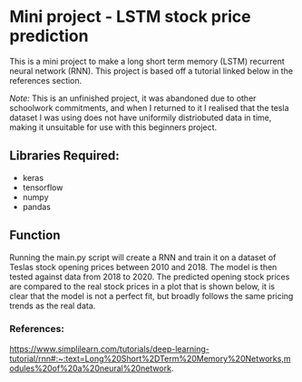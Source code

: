 # Mini project - LSTM stock price prediction 
This is a mini project to make a long short term memory (LSTM) recurrent neural network (RNN). This project is based off a tutorial linked below in the references section.

*Note:* This is an unfinished project, it was abandoned due to other schoolwork commitments, and when I returned to it I realised that the tesla dataset I was using does not have uniformily distriobuted data in time, making it unsuitable for use with this beginners project.

## Libraries Required:
- keras
- tensorflow
- numpy 
- pandas

## Function
Running the main.py script will create a RNN and train it on a dataset of Teslas stock opening prices between 2010 and 2018. The model is then tested against data from 2018 to 2020.
The predicted opening stock prices are compared to the real stock prices in a plot that is shown below, it is clear that the model is not a perfect fit, but broadly follows the same pricing trends as the real data. 


### References:
https://www.simplilearn.com/tutorials/deep-learning-tutorial/rnn#:~:text=Long%20Short%2DTerm%20Memory%20Networks,modules%20of%20a%20neural%20network.
